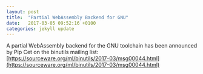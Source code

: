 ```yaml
---
layout: post
title:  "Partial WebAssembly Backend for GNU"
date:   2017-03-05 09:52:16 +0100
categories: jekyll update
---
```

A partial WebAssembly backend for the GNU toolchain has been announced by Pip Cet on the binutils mailing list:
[https://sourceware.org/ml/binutils/2017-03/msg00044.html](https://sourceware.org/ml/binutils/2017-03/msg00044.html)
